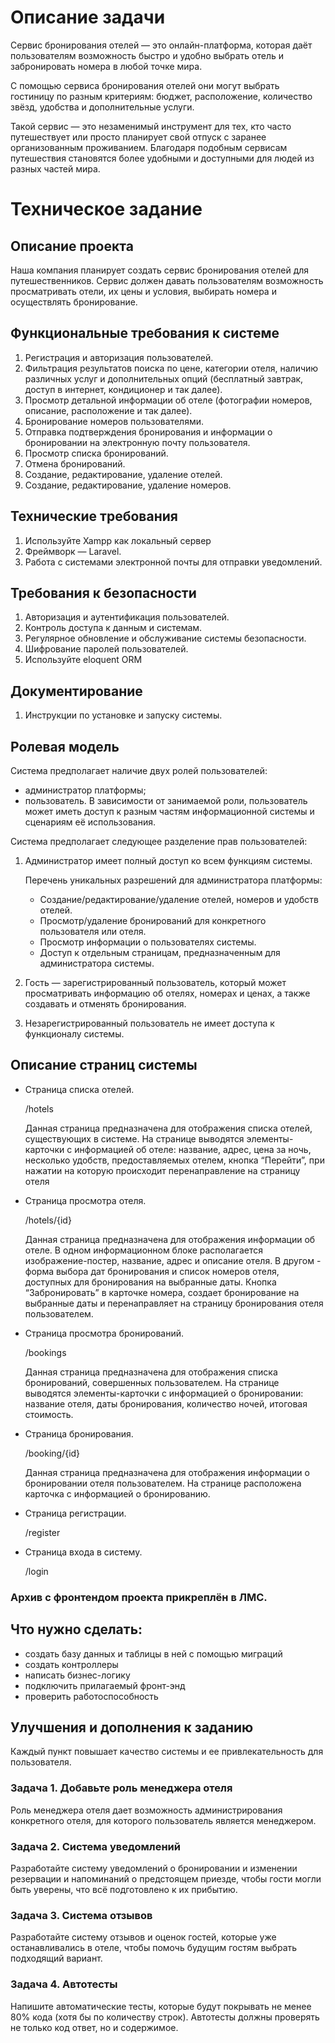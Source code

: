 # Описание задачи
Сервис бронирования отелей — это онлайн-платформа, которая даёт
пользователям возможность быстро и удобно выбрать отель и
забронировать номера в любой точке мира.

С помощью сервиса бронирования отелей они могут выбрать
гостиницу по разным критериям: бюджет, расположение, количество звёзд,
удобства и дополнительные услуги.

Такой сервис — это незаменимый инструмент для тех, кто часто
путешествует или просто планирует свой отпуск с заранее
организованным проживанием. Благодаря подобным сервисам
путешествия становятся более удобными и доступными для людей из
разных частей мира.

# Техническое задание
## Описание проекта
Наша компания планирует создать сервис бронирования отелей для
путешественников. Сервис должен давать пользователям возможность
просматривать отели, их цены и условия, выбирать номера и осуществлять
бронирование.
## Функциональные требования к системе
1. Регистрация и авторизация пользователей.
2. Фильтрация результатов поиска по цене, категории отеля, наличию
   различных услуг и дополнительных опций (бесплатный завтрак,
   доступ в интернет, кондиционер и так далее).
3. Просмотр детальной информации об отеле (фотографии номеров,
   описание, расположение и так далее).
4. Бронирование номеров пользователями.
5. Отправка подтверждения бронирования и информации о
   бронировании на электронную почту пользователя.
6. Просмотр списка бронирований.
7. Отмена бронирований.
8. Создание, редактирование, удаление отелей.
9. Создание, редактирование, удаление номеров.

## Технические требования
1. Используйте Xampp как локальный сервер
2. Фреймворк — Laravel.
3. Работа с системами электронной почты для отправки уведомлений.

## Требования к безопасности
1. Авторизация и аутентификация пользователей.
2. Контроль доступа к данным и системам.
3. Регулярное обновление и обслуживание системы безопасности.
4. Шифрование паролей пользователей.
5. Используйте eloquent ORM

## Документирование
1. Инструкции по установке и запуску системы.
## Ролевая модель
   Система предполагает наличие двух ролей пользователей:
   - администратор платформы;
   - пользователь.
   В зависимости от занимаемой роли, пользователь может иметь доступ к
   разным частям информационной системы и сценариям её использования.

   Система предполагает следующее разделение прав пользователей:
1. Администратор имеет полный доступ ко всем функциям системы.

   Перечень уникальных разрешений для администратора платформы:
   - Создание/редактирование/удаление отелей, номеров и удобств
   отелей.
   - Просмотр/удаление бронирований для конкретного
   пользователя или отеля.
   - Просмотр информации о пользователях системы.
   - Доступ к отдельным страницам, предназначенным для администратора системы.
2. Гость — зарегистрированный пользователь, который может
   просматривать информацию об отелях, номерах и ценах, а также
   создавать и отменять бронирования.
3. Незарегистрированный пользователь не имеет доступа к
   функционалу системы.

## Описание страниц системы
- Страница списка отелей.

  /hotels

  Данная страница предназначена для отображения списка отелей,
существующих в системе. На странице выводятся
элементы-карточки с информацией об отеле: название, адрес, цена за
ночь, несколько удобств, предоставляемых отелем, кнопка
“Перейти”, при нажатии на которую происходит перенаправление на
страницу отеля

- Страница просмотра отеля.

  /hotels/{id}

  Данная страница предназначена для отображения информации об
отеле. В одном информационном блоке располагается
изображение-постер, название, адрес и описание отеля. В другом -
форма выбора дат бронирования и список номеров отеля, доступных
для бронирования на выбранные даты. Кнопка “Забронировать” в
карточке номера, создает бронирование на выбранные даты и
перенаправляет на страницу бронирования отеля пользователем.

- Страница просмотра бронирований.

  /bookings

  Данная страница предназначена для отображения списка
бронирований, совершенных пользователем. На странице выводятся
элементы-карточки с информацией о бронировании: название отеля,
даты бронирования, количество ночей, итоговая стоимость.

- Страница бронирования.

  /booking/{id}

  Данная страница предназначена для отображения информации о
бронировании отеля пользователем. На странице расположена
карточка с информацией о бронированию.

- Страница регистрации.

  /register

- Страница входа в систему.

  /login

### Архив с фронтендом проекта прикреплён в ЛМС.

## Что нужно сделать:
- создать базу данных и таблицы в ней с помощью миграций
- создать контроллеры
- написать бизнес-логику
- подключить прилагаемый фронт-энд
- проверить работоспособность

## Улучшения и дополнения к заданию
Каждый пункт повышает качество системы и ее привлекательность для пользователя.

### Задача 1. Добавьте роль менеджера отеля
Роль менеджера отеля дает возможность администрирования конкретного
отеля, для которого пользователь является менеджером.

### Задача 2. Система уведомлений
Разработайте систему уведомлений о бронировании и изменении
резервации и напоминаний о предстоящем приезде, чтобы гости могли
быть уверены, что всё подготовлено к их прибытию.

### Задача 3. Система отзывов
Разработайте систему отзывов и оценок гостей, которые уже
останавливались в отеле, чтобы помочь будущим гостям выбрать
подходящий вариант.

### Задача 4. Автотесты
Напишите автоматические тесты, которые будут покрывать не менее 80%
кода (хотя бы по количеству строк). Автотесты должны проверять не
только код ответ, но и содержимое.
